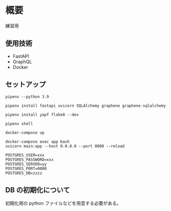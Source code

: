 # 概要

練習用

## 使用技術

- FastAPI
- GraphQL
- Docker

## セットアップ

```shell
pipenv --python 3.9
```

```shell
pipenv install fastapi uvicorn SQLAlchemy graphene graphene-sqlalchemy
```

<!-- Pillow, graphene-file-upload -->

```shell
pipenv install yapf flake8 --dev
```

```shell
pipenv shell
```

```shell
docker-compose up
```

```shell
docker-compose exec app bash
uvicorn main:app --host 0.0.0.0 --port 8000 --reload
```

```/.env
POSTGRES_USER=xxx
POSTGRES_PASSWORD=xxx
POSTGRES_SERVER=yy
POSTGRES_PORT=0000
POSTGRES_DB=zzzz
```

## DB の初期化について

初期化用の python ファイルなどを用意する必要がある。
